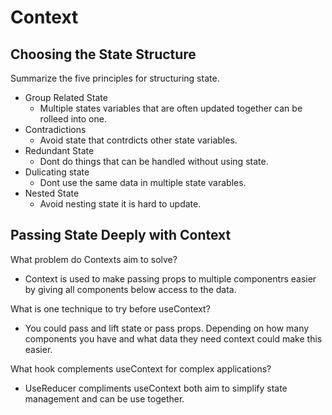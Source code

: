 # Context

## Choosing the State Structure

Summarize the five principles for structuring state.  

- Group Related State  
  - Multiple states variables that are often updated together can be rolleed into one.  
- Contradictions  
  - Avoid state that contrdicts other state variables.  
- Redundant State  
  - Dont do things that can be handled without using state.  
- Dulicating state  
  - Dont use the same data in multiple state varables.  
- Nested State  
  - Avoid nesting state it is hard to update.  

## Passing State Deeply with Context

What problem do Contexts aim to solve?

- Context is used to make passing props to multiple componentrs easier by giving all components below access to the data.  

What is one technique to try before useContext?

- You could pass and lift state or pass props. Depending on how many components you have and what data they need context could make this easier.  

What hook complements useContext for complex applications?

- UseReducer compliments useContext both aim to simplify state management and can be use together.  
